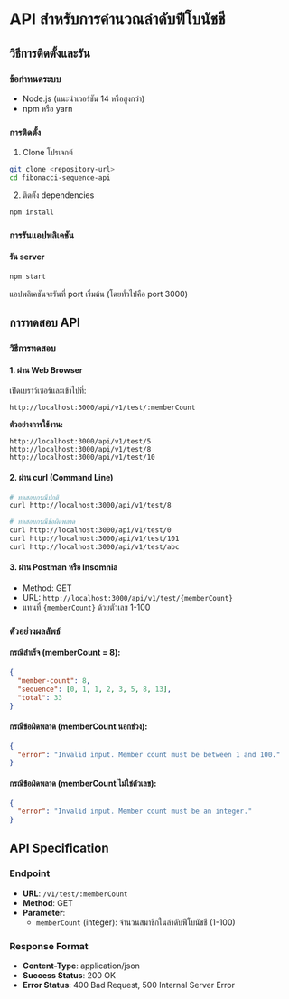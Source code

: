 # API สำหรับการคำนวณลำดับฟีโบนัชชี

## วิธีการติดตั้งและรัน

### ข้อกำหนดระบบ
- Node.js (แนะนำเวอร์ชัน 14 หรือสูงกว่า)
- npm หรือ yarn

### การติดตั้ง

1. Clone โปรเจกต์
```bash
git clone <repository-url>
cd fibonacci-sequence-api
```

2. ติดตั้ง dependencies
```bash
npm install
```

### การรันแอปพลิเคชัน

#### รัน server
```bash
npm start
```

แอปพลิเคชันจะรันที่ port เริ่มต้น (โดยทั่วไปคือ port 3000)

## การทดสอบ API

### วิธีการทดสอบ

#### 1. ผ่าน Web Browser
เปิดเบราว์เซอร์และเข้าไปที่:
```
http://localhost:3000/api/v1/test/:memberCount
```

**ตัวอย่างการใช้งาน:**
```
http://localhost:3000/api/v1/test/5
http://localhost:3000/api/v1/test/8
http://localhost:3000/api/v1/test/10
```

#### 2. ผ่าน curl (Command Line)
```bash
# ทดสอบกรณีปกติ
curl http://localhost:3000/api/v1/test/8

# ทดสอบกรณีข้อผิดพลาด
curl http://localhost:3000/api/v1/test/0
curl http://localhost:3000/api/v1/test/101
curl http://localhost:3000/api/v1/test/abc
```

#### 3. ผ่าน Postman หรือ Insomnia
- Method: GET
- URL: `http://localhost:3000/api/v1/test/{memberCount}`
- แทนที่ `{memberCount}` ด้วยตัวเลข 1-100

### ตัวอย่างผลลัพธ์

#### กรณีสำเร็จ (memberCount = 8):
```json
{
  "member-count": 8,
  "sequence": [0, 1, 1, 2, 3, 5, 8, 13],
  "total": 33
}
```

#### กรณีข้อผิดพลาด (memberCount นอกช่วง):
```json
{
  "error": "Invalid input. Member count must be between 1 and 100."
}
```

#### กรณีข้อผิดพลาด (memberCount ไม่ใช่ตัวเลข):
```json
{
  "error": "Invalid input. Member count must be an integer."
}
```

## API Specification

### Endpoint
- **URL**: `/v1/test/:memberCount`
- **Method**: GET
- **Parameter**: 
  - `memberCount` (integer): จำนวนสมาชิกในลำดับฟีโบนัชชี (1-100)

### Response Format
- **Content-Type**: application/json
- **Success Status**: 200 OK
- **Error Status**: 400 Bad Request, 500 Internal Server Error